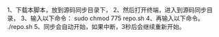 1、下载本脚本，放到源码同步目录下，
2、然后打开终端，进入到源码同步目录，
3、输入以下命令：
sudo chmod 775 repo.sh
4、再输入以下命令。
./repo.sh
5、同步会自动开始，如果中断，3秒后会继续重新开始。
